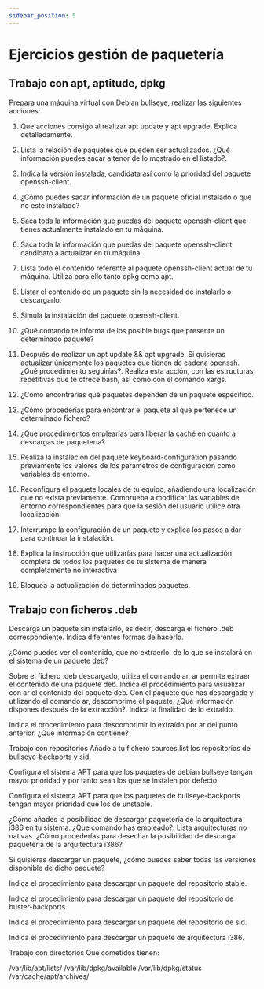 ```yaml
---
sidebar_position: 5
---
```


# Ejercicios gestión de paquetería

## Trabajo con apt, aptitude, dpkg

Prepara una máquina virtual con Debian bullseye, realizar las siguientes acciones:

1. Que acciones consigo al realizar apt update y apt upgrade. Explica detalladamente.

2. Lista la relación de paquetes que pueden ser actualizados. ¿Qué información puedes sacar a tenor de lo mostrado en el listado?.

3. Indica la versión instalada, candidata así como la prioridad del paquete openssh-client.

4. ¿Cómo puedes sacar información de un paquete oficial instalado o que no este instalado?

5. Saca toda la información que puedas del paquete openssh-client que tienes actualmente instalado en tu máquina.

6. Saca toda la información que puedas del paquete openssh-client candidato a actualizar en tu máquina.

7. Lista todo el contenido referente al paquete openssh-client actual de tu máquina. Utiliza para ello tanto dpkg como apt.

8. Listar el contenido de un paquete sin la necesidad de instalarlo o descargarlo.

9. Simula la instalación del paquete openssh-client.

10. ¿Qué comando te informa de los posible bugs que presente un determinado paquete?

11. Después de realizar un apt update && apt upgrade. Si quisieras actualizar únicamente los paquetes que tienen de cadena openssh. ¿Qué procedimiento seguirías?. Realiza esta acción, con las estructuras repetitivas que te ofrece bash, así como con el comando xargs.

12. ¿Cómo encontrarías qué paquetes dependen de un paquete específico.

13. ¿Cómo procederías para encontrar el paquete al que pertenece un determinado fichero?

14. ¿Que procedimientos emplearías para liberar la caché en cuanto a descargas de paquetería?

15. Realiza la instalación del paquete keyboard-configuration pasando previamente los valores de los parámetros de configuración como variables de entorno.

16. Reconfigura el paquete locales de tu equipo, añadiendo una localización que no exista previamente. Comprueba a modificar las variables de entorno correspondientes para que la sesión del usuario utilice otra localización.

17. Interrumpe la configuración de un paquete y explica los pasos a dar para continuar la instalación.

18. Explica la instrucción que utilizarías para hacer una actualización completa de todos los paquetes de tu sistema de manera completamente no interactiva

19. Bloquea la actualización de determinados paquetes.

## Trabajo con ficheros .deb

Descarga un paquete sin instalarlo, es decir, descarga el fichero .deb correspondiente. Indica diferentes formas de hacerlo.

¿Cómo puedes ver el contenido, que no extraerlo, de lo que se instalará en el sistema de un paquete deb?

Sobre el fichero .deb descargado, utiliza el comando ar. ar permite extraer el contenido de una paquete deb. Indica el procedimiento para visualizar con ar el contenido del paquete deb. Con el paquete que has descargado y utilizando el comando ar, descomprime el paquete. ¿Qué información dispones después de la extracción?. Indica la finalidad de lo extraído.

Indica el procedimiento para descomprimir lo extraído por ar del punto anterior. ¿Qué información contiene?

Trabajo con repositorios
Añade a tu fichero sources.list los repositorios de bullseye-backports y sid.

Configura el sistema APT para que los paquetes de debian bullseye tengan mayor prioridad y por tanto sean los que se instalen por defecto.

Configura el sistema APT para que los paquetes de bullseye-backports tengan mayor prioridad que los de unstable.

¿Cómo añades la posibilidad de descargar paquetería de la arquitectura i386 en tu sistema. ¿Que comando has empleado?. Lista arquitecturas no nativas. ¿Cómo procederías para desechar la posibilidad de descargar paquetería de la arquitectura i386?

Si quisieras descargar un paquete, ¿cómo puedes saber todas las versiones disponible de dicho paquete?

Indica el procedimiento para descargar un paquete del repositorio stable.

Indica el procedimiento para descargar un paquete del repositorio de buster-backports.

Indica el procedimiento para descargar un paquete del repositorio de sid.

Indica el procedimiento para descargar un paquete de arquitectura i386.

Trabajo con directorios
Que cometidos tienen:

/var/lib/apt/lists/
/var/lib/dpkg/available
/var/lib/dpkg/status
/var/cache/apt/archives/